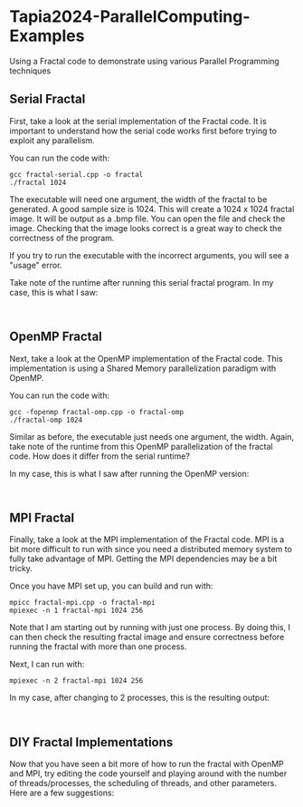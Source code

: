 # Tapia2024-ParallelComputing-Examples
Using a Fractal code to demonstrate using various Parallel Programming techniques

## Serial Fractal

First, take a look at the serial implementation of the Fractal code.
It is important to understand how the serial code works first before trying to
exploit any parallelism.

You can run the code with:

```
gcc fractal-serial.cpp -o fractal
./fractal 1024
```

The executable will need one argument, the width of the fractal to be generated.
A good sample size is 1024. This will create a 1024 x 1024 fractal image. It will
be output as a .bmp file. You can open the file and check the image. Checking that
the image looks correct is a great way to check the correctness of the program.

If you try to run the executable with the incorrect arguments, you will see a "usage" error.

Take note of the runtime after running this serial fractal program. In my case, this is
what I saw:

```


```

## OpenMP Fractal

Next, take a look at the OpenMP implementation of the Fractal code.
This implementation is using a Shared Memory parallelization paradigm with OpenMP.

You can run the code with:

```
gcc -fopenmp fractal-omp.cpp -o fractal-omp
./fractal-omp 1024
``` 

Similar as before, the executable just needs one argument, the width. Again, take
note of the runtime from this OpenMP parallelization of the fractal code. How does it
differ from the serial runtime?

In my case, this is what I saw after running the OpenMP version:

```


```

## MPI Fractal

Finally, take a look at the MPI implementation of the Fractal code. MPI is a bit
more difficult to run with since you need a distributed memory system to fully
take advantage of MPI. Getting the MPI dependencies may be a bit tricky.

Once you have MPI set up, you can build and run with:

```
mpicc fractal-mpi.cpp -o fractal-mpi
mpiexec -n 1 fractal-mpi 1024 256
```

Note that I am starting out by running with just one process. By doing this, I can
then check the resulting fractal image and ensure correctness before running the fractal
with more than one process.

Next, I can run with:

```
mpiexec -n 2 fractal-mpi 1024 256
```

In my case, after changing to 2 processes, this is the resulting output:

```


```

## DIY Fractal Implementations

Now that you have seen a bit more of how to run the fractal with OpenMP and MPI, try
editing the code yourself and playing around with the number of threads/processes, the
scheduling of threads, and other parameters. Here are a few suggestions:


